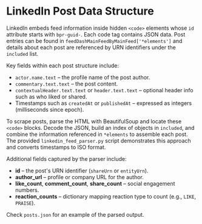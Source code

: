 # LinkedIn Post Data Structure

LinkedIn embeds feed information inside hidden `<code>` elements whose `id` attribute starts with `bpr-guid-`. Each code tag contains JSON data. Post entries can be found in `feedDashMainFeedByMainFeed['*elements']` and details about each post are referenced by URN identifiers under the `included` list.

Key fields within each post structure include:

- `actor.name.text` – the profile name of the post author.
- `commentary.text.text` – the post content.
- `contextualHeader.text.text` or `header.text.text` – optional header info such as who liked or shared.
- Timestamps such as `createdAt` or `publishedAt` – expressed as integers (milliseconds since epoch).

To scrape posts, parse the HTML with BeautifulSoup and locate these `<code>` blocks. Decode the JSON, build an index of objects in `included`, and combine the information referenced in `*elements` to assemble each post. The provided `linkedin_feed_parser.py` script demonstrates this approach and converts timestamps to ISO format.

Additional fields captured by the parser include:

- **id** – the post's URN identifier (`shareUrn` or `entityUrn`).
- **author_url** – profile or company URL for the author.
- **like_count**, **comment_count**, **share_count** – social engagement numbers.
- **reaction_counts** – dictionary mapping reaction type to count (e.g., `LIKE`, `PRAISE`).

Check `posts.json` for an example of the parsed output.
